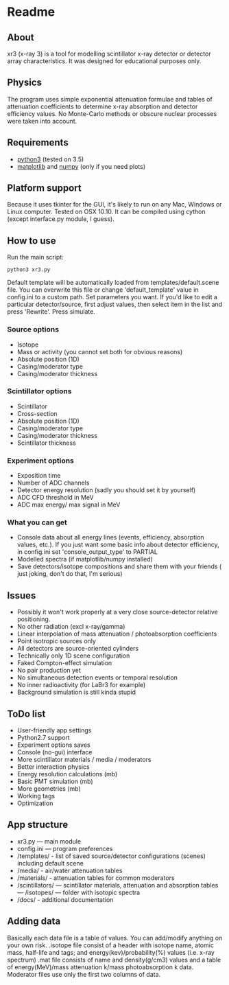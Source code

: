 # Readme

## About

xr3 (x-ray 3) is a tool for modelling scintillator x-ray detector or detector array characteristics.
It was designed for educational purposes only.

## Physics

The program uses simple exponential attenuation formulae and tables of attenuation coefficients to determine x-ray absorption and detector efficiency values. No Monte-Carlo methods or obscure nuclear processes were taken into account.

## Requirements

- [python3](https://www.python.org) (tested on 3.5)
- [matplotlib](http://matplotlib.org) and [numpy](http://www.numpy.org) (only if you need plots)

## Platform support

Because it uses tkinter for the GUI, it's likely to run on any Mac, Windows or Linux computer. Tested on OSX 10.10. It can be compiled using cython (except interface.py module, I guess).

## How to use

Run the main script:

	python3 xr3.py

Default template will be automatically loaded from templates/default.scene file. You can overwrite this file or change 'default_template' value in config.ini to a custom path.
Set parameters you want. If you'd like to edit a particular detector/source, first adjust values, then select item in the list and press 'Rewrite'.
Press simulate.

### Source options

- Isotope
- Mass or activity (you cannot set both for obvious reasons)
- Absolute position (1D)
- Casing/moderator type
- Casing/moderator thickness

### Scintillator options

- Scintillator
- Cross-section
- Absolute position (1D)
- Casing/moderator type
- Casing/moderator thickness
- Scintillator thickness

### Experiment options

- Exposition time
- Number of ADC channels
- Detector energy resolution (sadly you should set it by yourself)
- ADC CFD threshold in MeV
- ADC max energy/ max signal in MeV

### What you can get

- Console data about all energy lines (events, efficiency, absorption values, etc.). If you just want some basic info about detector efficiency, in config.ini set 'console_output_type' to PARTIAL
- Modelled spectra (if matplotlib/numpy installed)
- Save detectors/isotope compositions and share them with your friends ( just joking, don't do that, I'm serious)

## Issues

- Possibly it won't work properly at a very close source-detector relative positioning.
- No other radiation (excl x-ray/gamma)
- Linear interpolation of mass attenuation / photoabsorption coefficients
- Point isotropic sources only
- All detectors are source-oriented cylinders
- Technically only 1D scene configuration
- Faked Compton-effect simulation
- No pair production yet
- No simultaneous detection events or temporal resolution
- No inner radioactivity (for LaBr3 for example)
- Background simulation is still kinda stupid

## ToDo list

- User-friendly app settings
- Python2.7 support
- Experiment options saves
- Console (no-gui) interface
- More scintillator materials / media / moderators
- Better interaction physics
- Energy resolution calculations (mb)
- Basic PMT simulation (mb)
- More geometries (mb)
- Working tags
- Optimization

## App structure

- xr3.py — main module
- config.ini — program preferences
- /templates/ - list of saved source/detector configurations (scenes) including default scene
- /media/ - air/water attenuation tables
- /materials/ - attenuation tables for common moderators
- /scintillators/ — scintillator materials, attenuation and absorption tables
— /isotopes/ — folder with isotopic spectra
- /docs/ - additional documentation

## Adding data

Basically each data file is a table of values. You can add/modify anything on your own risk.
.isotope file consist of a header with isotope name, atomic mass, half-life and tags; and energy(kev)/probability(%) values (i.e. x-ray spectrum)
.mat file consists of name and density(g/cm3) values and a table of energy(MeV)/mass attenuation k/mass photoabsorption k data. Moderator files use only the first two columns of data.
